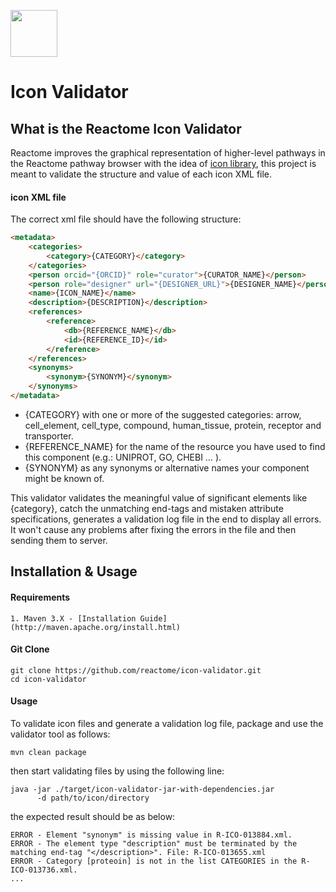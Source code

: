 [<img src=https://user-images.githubusercontent.com/6883670/31999264-976dfb86-b98a-11e7-9432-0316345a72ea.png height=75 />](https://reactome.org)

# Icon Validator

## What is the Reactome Icon Validator

Reactome improves the graphical representation of higher-level pathways in the Reactome pathway browser with the idea of [icon library](https://reactome.org/icon-info/icons-guidelines), this project is meant to validate the structure and value of each icon XML file.

#### icon XML file
The correct xml file should have the following structure:
```html
<metadata>
    <categories>
        <category>{CATEGORY}</category>
    </categories>
    <person orcid="{ORCID}" role="curator">{CURATOR_NAME}</person>
    <person role="designer" url="{DESIGNER_URL}">{DESIGNER_NAME}</person>
    <name>{ICON_NAME}</name>
    <description>{DESCRIPTION}</description>
    <references>
        <reference>
            <db>{REFERENCE_NAME}</db>
            <id>{REFERENCE_ID}</id>
        </reference>
    </references>
    <synonyms>
        <synonym>{SYNONYM}</synonym>
    </synonyms>
</metadata>
```
* {CATEGORY} with one or more of the suggested categories: arrow, cell_element, cell_type, compound, human_tissue, protein, receptor and transporter.
* {REFERENCE_NAME} for the name of the resource you have used to find this component (e.g.: UNIPROT, GO, CHEBI … ).
* {SYNONYM} as any synonyms or alternative names your component might be known of.

This validator validates the meaningful value of significant elements like {category}, catch the unmatching end-tags and mistaken attribute specifications, generates a validation log file in the end to display all errors. It won't cause any problems after fixing the errors in the file and then sending them to server.

## Installation & Usage

#### Requirements 
    1. Maven 3.X - [Installation Guide](http://maven.apache.org/install.html)
     
#### Git Clone
```console
git clone https://github.com/reactome/icon-validator.git 
cd icon-validator
```

#### Usage
To validate icon files and generate a validation log file, package and use the validator tool as follows:

```console
mvn clean package
```
then start validating files by using the following line:

```console
java -jar ./target/icon-validator-jar-with-dependencies.jar
      -d path/to/icon/directory
```
the expected result should be as below:

```console
ERROR - Element "synonym" is missing value in R-ICO-013884.xml.
ERROR - The element type "description" must be terminated by the matching end-tag "</description>". File: R-ICO-013655.xml
ERROR - Category [proteoin] is not in the list CATEGORIES in the R-ICO-013736.xml.
...
```











